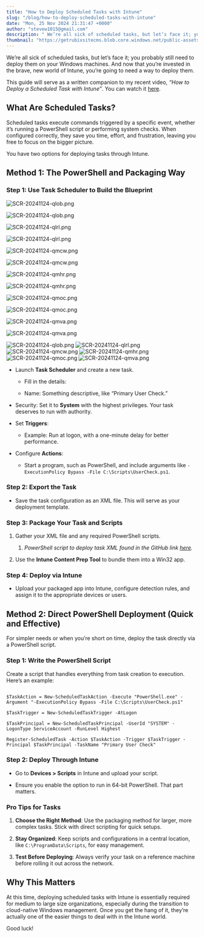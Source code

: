```yaml
---
title: "How to Deploy Scheduled Tasks with Intune"
slug: "/blog/how-to-deploy-scheduled-tasks-with-intune"
date: "Mon, 25 Nov 2024 21:31:47 +0000"
author: "stevew1015@gmail.com"
description: " We’re all sick of scheduled tasks, but let’s face it; you probably still need to deploy them on your Windows machines. And now that you’re invested in the brave, new world of Intune, you’re going to need a way to deploy them.This guide will serve as a written"
thumbnail: "https://getrubixsitecms.blob.core.windows.net/public-assets/content/v1/logo512.png"
---
```


We’re all sick of scheduled tasks, but let’s face it; you probably still need to deploy them on your Windows machines. And now that you’re invested in the brave, new world of Intune, you’re going to need a way to deploy them.

This guide will serve as a written companion to my recent video, _“How to Deploy a Scheduled Task with Intune”_. You can watch it [here](https://youtu.be/W-qooDTldZI).

What Are Scheduled Tasks?
-------------------------

Scheduled tasks execute commands triggered by a specific event, whether it’s running a PowerShell script or performing system checks. When configured correctly, they save you time, effort, and frustration, leaving you free to focus on the bigger picture.

You have two options for deploying tasks through Intune.

Method 1: The PowerShell and Packaging Way
------------------------------------------

### Step 1: Use Task Scheduler to Build the Blueprint

![SCR-20241124-qlob.png](https://getrubixsitecms.blob.core.windows.net/public-assets/content/v1/5dd365a31aa1fd743bc30b8e/1732569490929-28RNRPD8DHR6430NEK78/SCR-20241124-qlob.png)

![SCR-20241124-qlob.png](https://getrubixsitecms.blob.core.windows.net/public-assets/content/v1/5dd365a31aa1fd743bc30b8e/1732569490929-28RNRPD8DHR6430NEK78/SCR-20241124-qlob.png)

![SCR-20241124-qlrl.png](https://getrubixsitecms.blob.core.windows.net/public-assets/content/v1/5dd365a31aa1fd743bc30b8e/1732569490944-RKKRF3DG94M6GLYNLSOH/SCR-20241124-qlrl.png)

![SCR-20241124-qlrl.png](https://getrubixsitecms.blob.core.windows.net/public-assets/content/v1/5dd365a31aa1fd743bc30b8e/1732569490944-RKKRF3DG94M6GLYNLSOH/SCR-20241124-qlrl.png)

![SCR-20241124-qmcw.png](https://getrubixsitecms.blob.core.windows.net/public-assets/content/v1/5dd365a31aa1fd743bc30b8e/1732569491516-ACSLQNAL4G3QHGK1Q8X8/SCR-20241124-qmcw.png)

![SCR-20241124-qmcw.png](https://getrubixsitecms.blob.core.windows.net/public-assets/content/v1/5dd365a31aa1fd743bc30b8e/1732569491516-ACSLQNAL4G3QHGK1Q8X8/SCR-20241124-qmcw.png)

![SCR-20241124-qmhr.png](https://getrubixsitecms.blob.core.windows.net/public-assets/content/v1/5dd365a31aa1fd743bc30b8e/1732569491711-1O9WEBZ7KL6SVH1NTRLD/SCR-20241124-qmhr.png)

![SCR-20241124-qmhr.png](https://getrubixsitecms.blob.core.windows.net/public-assets/content/v1/5dd365a31aa1fd743bc30b8e/1732569491711-1O9WEBZ7KL6SVH1NTRLD/SCR-20241124-qmhr.png)

![SCR-20241124-qmoc.png](https://getrubixsitecms.blob.core.windows.net/public-assets/content/v1/5dd365a31aa1fd743bc30b8e/1732569492284-K8GKACRP2FCG8FJQ3PQJ/SCR-20241124-qmoc.png)

![SCR-20241124-qmoc.png](https://getrubixsitecms.blob.core.windows.net/public-assets/content/v1/5dd365a31aa1fd743bc30b8e/1732569492284-K8GKACRP2FCG8FJQ3PQJ/SCR-20241124-qmoc.png)

![SCR-20241124-qmva.png](https://getrubixsitecms.blob.core.windows.net/public-assets/content/v1/5dd365a31aa1fd743bc30b8e/1732569492714-090JYHMOLFYDB84AWB54/SCR-20241124-qmva.png)

![SCR-20241124-qmva.png](https://getrubixsitecms.blob.core.windows.net/public-assets/content/v1/5dd365a31aa1fd743bc30b8e/1732569492714-090JYHMOLFYDB84AWB54/SCR-20241124-qmva.png)

![SCR-20241124-qlob.png](https://getrubixsitecms.blob.core.windows.net/public-assets/content/v1/5dd365a31aa1fd743bc30b8e/1732569490929-28RNRPD8DHR6430NEK78/SCR-20241124-qlob.png) ![SCR-20241124-qlrl.png](https://getrubixsitecms.blob.core.windows.net/public-assets/content/v1/5dd365a31aa1fd743bc30b8e/1732569490944-RKKRF3DG94M6GLYNLSOH/SCR-20241124-qlrl.png) ![SCR-20241124-qmcw.png](https://getrubixsitecms.blob.core.windows.net/public-assets/content/v1/5dd365a31aa1fd743bc30b8e/1732569491516-ACSLQNAL4G3QHGK1Q8X8/SCR-20241124-qmcw.png) ![SCR-20241124-qmhr.png](https://getrubixsitecms.blob.core.windows.net/public-assets/content/v1/5dd365a31aa1fd743bc30b8e/1732569491711-1O9WEBZ7KL6SVH1NTRLD/SCR-20241124-qmhr.png) ![SCR-20241124-qmoc.png](https://getrubixsitecms.blob.core.windows.net/public-assets/content/v1/5dd365a31aa1fd743bc30b8e/1732569492284-K8GKACRP2FCG8FJQ3PQJ/SCR-20241124-qmoc.png) ![SCR-20241124-qmva.png](https://getrubixsitecms.blob.core.windows.net/public-assets/content/v1/5dd365a31aa1fd743bc30b8e/1732569492714-090JYHMOLFYDB84AWB54/SCR-20241124-qmva.png)

-   Launch **Task Scheduler** and create a new task.
    
    -   Fill in the details:
        
    -   Name: Something descriptive, like “Primary User Check.”
        
-   Security: Set it to **System** with the highest privileges. Your task deserves to run with authority.
    
-   Set **Triggers**:
    
    -   Example: Run at logon, with a one-minute delay for better performance.
        
-   Configure **Actions**:
    
    -   Start a program, such as PowerShell, and include arguments like `-ExecutionPolicy Bypass -File C:\Scripts\UserCheck.ps1`.
        

### Step 2: Export the Task

-   Save the task configuration as an XML file. This will serve as your deployment template.
    

### Step 3: Package Your Task and Scripts

1.  Gather your XML file and any required PowerShell scripts.
    
    1.  _PowerShell script to deploy task XML found in the GitHub link_ [_here_](https://github.com/stevecapacity/IntunePowershell/tree/main/Misc%20Intune/Tasks)_._
        
2.  Use the **Intune Content Prep Tool** to bundle them into a Win32 app.
    

### Step 4: Deploy via Intune

-   Upload your packaged app into Intune, configure detection rules, and assign it to the appropriate devices or users.
    

Method 2: Direct PowerShell Deployment (Quick and Effective)
------------------------------------------------------------

For simpler needs or when you’re short on time, deploy the task directly via a PowerShell script.

### Step 1: Write the PowerShell Script

Create a script that handles everything from task creation to execution. Here’s an example:

```

$TaskAction = New-ScheduledTaskAction -Execute "PowerShell.exe" -Argument "-ExecutionPolicy Bypass -File C:\Scripts\UserCheck.ps1"

$TaskTrigger = New-ScheduledTaskTrigger -AtLogon

$TaskPrincipal = New-ScheduledTaskPrincipal -UserId "SYSTEM" -LogonType ServiceAccount -RunLevel Highest

Register-ScheduledTask -Action $TaskAction -Trigger $TaskTrigger -Principal $TaskPrincipal -TaskName "Primary User Check"

```

### Step 2: Deploy Through Intune

-   Go to **Devices > Scripts** in Intune and upload your script.
    
-   Ensure you enable the option to run in 64-bit PowerShell. That part matters.
    

### Pro Tips for Tasks

1.  **Choose the Right Method**: Use the packaging method for larger, more complex tasks. Stick with direct scripting for quick setups.
    
2.  **Stay Organized**: Keep scripts and configurations in a central location, like `C:\ProgramData\Scripts`, for easy management.
    
3.  **Test Before Deploying**: Always verify your task on a reference machine before rolling it out across the network.
    

Why This Matters
----------------

At this time, deploying scheduled tasks with Intune is essentially required for medium to large size organizations, especially during the transition to cloud-native Windows management. Once you get the hang of it, they’re actually one of the easier things to deal with in the Intune world.

Good luck!
